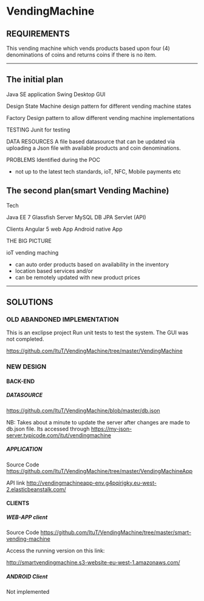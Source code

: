 # VendingMachine

## REQUIREMENTS

 This vending machine which vends products based upon four (4) denominations of coins and returns coins if there is no item.
 
__________________________________________________________________________________________________________________________

## The initial plan

Java SE application
Swing Desktop GUI

Design
State Machine design pattern for different vending machine states

Factory Design pattern to allow different vending machine implementations

TESTING
Junit for testing

DATA RESOURCES
A file based datasource that can be updated via uploading a Json file with available products and coin denominations.

PROBLEMS Identified during the POC

- not up to the latest tech standards, ioT, NFC, Mobile payments etc

## The second plan(smart Vending Machine)

Tech

Java EE 7
Glassfish Server
MySQL DB
JPA
Servlet (API)

Clients
Angular 5 web App
Android native App

THE BIG PICTURE

ioT vending maching
- can auto order products based on availability in the inventory
- location based services and/or
- can be remotely updated with new product prices

__________________________________________________________________________________________________________________________

## SOLUTIONS

### OLD ABANDONED IMPLEMENTATION

This is an exclipse project
Run unit tests to test the system. The GUI was not completed.

https://github.com/ItuT/VendingMachine/tree/master/VendingMachine

### NEW DESIGN

#### BACK-END

 ##### DATASOURCE
 https://github.com/ItuT/VendingMachine/blob/master/db.json

 NB: Takes about a minute to update the server after changes are made to db.json file. Its accessed through 
   https://my-json-server.typicode.com/itut/vendingmachine

 ##### APPLICATION
 Source Code
 https://github.com/ItuT/VendingMachine/tree/master/VendingMachineApp

 API link
 http://vendingmachineapp-env.g4pqirigky.eu-west-2.elasticbeanstalk.com/


#### CLIENTS

 ##### WEB-APP client
 
 Source Code
 https://github.com/ItuT/VendingMachine/tree/master/smart-vending-machine
 
 Access the running version on this link: 

 http://smartvendingmachine.s3-website-eu-west-1.amazonaws.com/

 ##### ANDROID Client
 
 Not implemented


